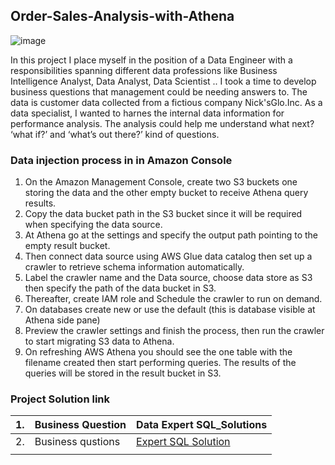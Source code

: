 ## Order-Sales-Analysis-with-Athena

![image](https://user-images.githubusercontent.com/29160965/132944250-6b083ae1-4843-4db0-b907-9b9e98f91ead.png)



In this project I place myself in the position of a Data Engineer with a responsibilities spanning different data professions like Business Intelligence Analyst, Data Analyst, Data Scientist ..
I took a time to develop business questions that management could be needing answers to. The data is customer data collected from a fictious company Nick'sGlo.Inc. As a data specialist, I wanted to harnes the internal data information for performance analysis. The analysis could help me understand what next? ‘what if?’ and ‘what’s out there?’ kind of questions. 
 

### Data injection process in in Amazon Console 



1.	On the Amazon Management Console, create two S3 buckets one storing the data and the other empty bucket to receive Athena query results.
2.	 Copy the data bucket path in the S3 bucket since it will be required when specifying the data source. 
3.	At Athena go at the settings and specify the output path pointing to the empty result bucket.
4.	Then connect data source using AWS Glue data catalog then set up a crawler to retrieve schema information automatically. 
5.	Label the crawler name and the Data source, choose data store as S3 then specify the path of the data bucket in S3. 
6.	Thereafter, create IAM role and Schedule the crawler to run on demand. 
7.	On databases create new or use the default (this is database visible at Athena side pane) 
8.	Preview the crawler settings and finish the process, then run the crawler to start migrating S3 data to Athena. 
9.	On refreshing AWS Athena you should see the one table with the filename created then start performing queries. The results of the queries will be stored in the result bucket in S3.   
  
### Project Solution link

<table class="tg">
<thead>
  <tr>
    <th class="tg-c3ow">1. </th>
    <th class="tg-c3ow">Business Question </th>
    <th class="tg-0pky">Data Expert SQL_Solutions</th>
  </tr>
</thead>
<tbody>
  <tr>
    <td class="tg-0pky">2. </td>
    <td class="tg-0pky"> Business qustions</td>
    <td class="tg-0pky"><a href="https://github.com/nich02/Order-Sales-Analysis-with-Athena/blob/main/CustomerDataAnalysisSQL.ipynb" target="_blank" rel="noopener noreferrer">Expert SQL Solution</a></td>
  </tr>
  
  <tr>
    <td class="tg-0lax"></td>
    <td class="tg-0lax"></td>
    <td class="tg-0lax"></td>
  </tr>
</tbody>
</table>
